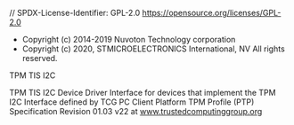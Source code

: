 // SPDX-License-Identifier: GPL-2.0
 https://opensource.org/licenses/GPL-2.0
 
 * Copyright (c) 2014-2019 Nuvoton Technology corporation
 * Copyright (c) 2020, STMICROELECTRONICS International, NV All rights reserved.
 
  TPM TIS I2C
 
  TPM TIS I2C Device Driver Interface for devices that implement the TPM I2C
  Interface defined by TCG PC Client Platform TPM Profile (PTP) Specification
  Revision 01.03 v22 at www.trustedcomputinggroup.org 
 
